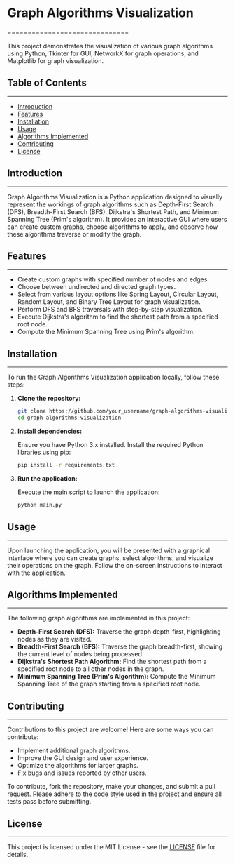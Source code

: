 # Graph Algorithms Visualization
==============================

This project demonstrates the visualization of various graph algorithms using Python, Tkinter for GUI, NetworkX for graph operations, and Matplotlib for graph visualization.

## Table of Contents
-----------------

*   [Introduction](#introduction)
*   [Features](#features)
*   [Installation](#installation)
*   [Usage](#usage)
*   [Algorithms Implemented](#algorithms-implemented)
*   [Contributing](#contributing)
*   [License](#license)

## Introduction
------------

Graph Algorithms Visualization is a Python application designed to visually represent the workings of graph algorithms such as Depth-First Search (DFS), Breadth-First Search (BFS), Dijkstra's Shortest Path, and Minimum Spanning Tree (Prim's algorithm). It provides an interactive GUI where users can create custom graphs, choose algorithms to apply, and observe how these algorithms traverse or modify the graph.

## Features
--------

*   Create custom graphs with specified number of nodes and edges.
*   Choose between undirected and directed graph types.
*   Select from various layout options like Spring Layout, Circular Layout, Random Layout, and Binary Tree Layout for graph visualization.
*   Perform DFS and BFS traversals with step-by-step visualization.
*   Execute Dijkstra's algorithm to find the shortest path from a specified root node.
*   Compute the Minimum Spanning Tree using Prim's algorithm.

## Installation
------------

To run the Graph Algorithms Visualization application locally, follow these steps:

1.  **Clone the repository:**
    
    ```bash
    git clone https://github.com/your_username/graph-algorithms-visualization.git
    cd graph-algorithms-visualization
    ```
    
2.  **Install dependencies:**
    
    Ensure you have Python 3.x installed. Install the required Python libraries using pip:
    
    ```bash
    pip install -r requirements.txt
    ```
    
3.  **Run the application:**
    
    Execute the main script to launch the application:
    
    ```bash
    python main.py
    ```

## Usage
-----

Upon launching the application, you will be presented with a graphical interface where you can create graphs, select algorithms, and visualize their operations on the graph. Follow the on-screen instructions to interact with the application.

## Algorithms Implemented
----------------------

The following graph algorithms are implemented in this project:

*   **Depth-First Search (DFS):** Traverse the graph depth-first, highlighting nodes as they are visited.
*   **Breadth-First Search (BFS):** Traverse the graph breadth-first, showing the current level of nodes being processed.
*   **Dijkstra's Shortest Path Algorithm:** Find the shortest path from a specified root node to all other nodes in the graph.
*   **Minimum Spanning Tree (Prim's Algorithm):** Compute the Minimum Spanning Tree of the graph starting from a specified root node.

## Contributing
------------

Contributions to this project are welcome! Here are some ways you can contribute:

*   Implement additional graph algorithms.
*   Improve the GUI design and user experience.
*   Optimize the algorithms for larger graphs.
*   Fix bugs and issues reported by other users.

To contribute, fork the repository, make your changes, and submit a pull request. Please adhere to the code style used in the project and ensure all tests pass before submitting.

## License
-------

This project is licensed under the MIT License - see the [LICENSE](./LICENSE) file for details.

